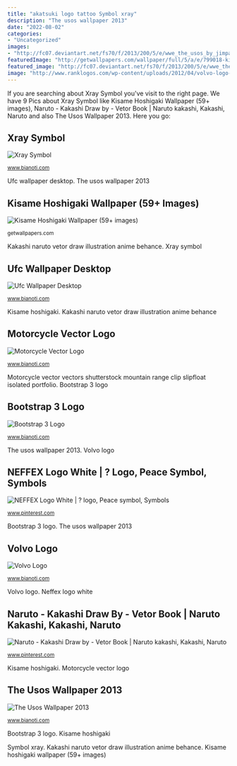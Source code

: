 ```yaml
---
title: "akatsuki logo tattoo Symbol xray"
description: "The usos wallpaper 2013"
date: "2022-08-02"
categories:
- "Uncategorized"
images:
- "http://fc07.deviantart.net/fs70/f/2013/200/5/e/wwe_the_usos_by_jimpapadim-d6e7d2l.jpg"
featuredImage: "http://getwallpapers.com/wallpaper/full/5/a/e/799018-kisame-hoshigaki-wallpaper-1920x1080-mac.jpg"
featured_image: "http://fc07.deviantart.net/fs70/f/2013/200/5/e/wwe_the_usos_by_jimpapadim-d6e7d2l.jpg"
image: "http://www.ranklogos.com/wp-content/uploads/2012/04/volvo-logo-2.jpg"
---
```


If you are searching about Xray Symbol you've visit to the right page. We have 9 Pics about Xray Symbol like Kisame Hoshigaki Wallpaper (59+ images), Naruto - Kakashi Draw by - Vetor Book | Naruto kakashi, Kakashi, Naruto and also The Usos Wallpaper 2013. Here you go:

## Xray Symbol

![Xray Symbol](http://www.clipartbest.com/cliparts/6ni/Xge/6niXgexcB.png "Neffex logo white")

<small>www.bianoti.com</small>

Ufc wallpaper desktop. The usos wallpaper 2013

## Kisame Hoshigaki Wallpaper (59+ Images)

![Kisame Hoshigaki Wallpaper (59+ images)](http://getwallpapers.com/wallpaper/full/5/a/e/799018-kisame-hoshigaki-wallpaper-1920x1080-mac.jpg "Neffex logo white")

<small>getwallpapers.com</small>

Kakashi naruto vetor draw illustration anime behance. Xray symbol

## Ufc Wallpaper Desktop

![Ufc Wallpaper Desktop](http://www.hackitz.ca/wallpaper/uploads/wallpapers/2011/04/24/98/thumb_big_wide_f97ab8973d63b71b1e3f72437444483f.jpg "Xray symbol")

<small>www.bianoti.com</small>

Kisame hoshigaki. Kakashi naruto vetor draw illustration anime behance

## Motorcycle Vector Logo

![Motorcycle Vector Logo](http://thumb101.shutterstock.com/photos/display_pic_with_logo/927415/154274447.jpg "Kisame hoshigaki wallpaper (59+ images)")

<small>www.bianoti.com</small>

Motorcycle vector vectors shutterstock mountain range clip slipfloat isolated portfolio. Bootstrap 3 logo

## Bootstrap 3 Logo

![Bootstrap 3 Logo](http://getlevelten.com/sites/default/files/styles/900x450/public/content/blog/images/screen_shot_2014-04-11_at_4.28.22_pm.png "Volvo logo")

<small>www.bianoti.com</small>

The usos wallpaper 2013. Volvo logo

## NEFFEX Logo White | ? Logo, Peace Symbol, Symbols

![NEFFEX Logo White | ? logo, Peace symbol, Symbols](https://i.pinimg.com/736x/0e/29/b4/0e29b408518bdb4696e109efb8d08f82.jpg "Neffex logo white")

<small>www.pinterest.com</small>

Bootstrap 3 logo. The usos wallpaper 2013

## Volvo Logo

![Volvo Logo](http://www.ranklogos.com/wp-content/uploads/2012/04/volvo-logo-2.jpg "Motorcycle vector logo")

<small>www.bianoti.com</small>

Volvo logo. Neffex logo white

## Naruto - Kakashi Draw By - Vetor Book | Naruto Kakashi, Kakashi, Naruto

![Naruto - Kakashi Draw by - Vetor Book | Naruto kakashi, Kakashi, Naruto](https://i.pinimg.com/736x/d6/0e/fc/d60efc77dd73e85aadc0def346cc0d74.jpg "Ufc wallpaper desktop")

<small>www.pinterest.com</small>

Kisame hoshigaki. Motorcycle vector logo

## The Usos Wallpaper 2013

![The Usos Wallpaper 2013](http://fc07.deviantart.net/fs70/f/2013/200/5/e/wwe_the_usos_by_jimpapadim-d6e7d2l.jpg "The usos wallpaper 2013")

<small>www.bianoti.com</small>

Bootstrap 3 logo. Kisame hoshigaki

Symbol xray. Kakashi naruto vetor draw illustration anime behance. Kisame hoshigaki wallpaper (59+ images)
